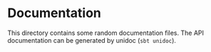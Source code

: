 Documentation
=============

This directory contains some random documentation files. The API
documentation can be generated by unidoc (`sbt unidoc`).
